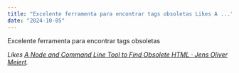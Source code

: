 ```yaml
---
title: "Excelente ferramenta para encontrar tags obsoletas Likes A ..."
date: "2024-10-05"
---
```


Excelente ferramenta para encontrar tags obsoletas

_Likes [A Node and Command Line Tool to Find Obsolete HTML · Jens Oliver Meiert](https://meiert.com/en/blog/find-obsolete-html/)._
